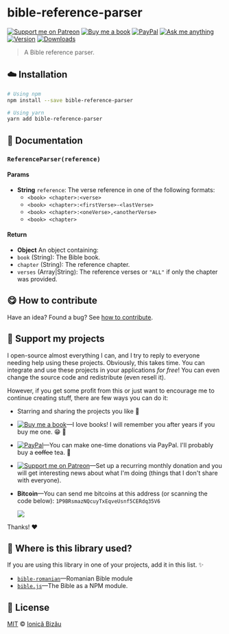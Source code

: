 <!-- Please do not edit this file. Edit the `blah` field in the `package.json` instead. If in doubt, open an issue. -->


# bible-reference-parser

 [![Support me on Patreon][badge_patreon]][patreon] [![Buy me a book][badge_amazon]][amazon] [![PayPal][badge_paypal_donate]][paypal-donations] [![Ask me anything](https://img.shields.io/badge/ask%20me-anything-1abc9c.svg)](https://github.com/IonicaBizau/ama) [![Version](https://img.shields.io/npm/v/bible-reference-parser.svg)](https://www.npmjs.com/package/bible-reference-parser) [![Downloads](https://img.shields.io/npm/dt/bible-reference-parser.svg)](https://www.npmjs.com/package/bible-reference-parser)

> A Bible reference parser.

## :cloud: Installation

```sh
# Using npm
npm install --save bible-reference-parser

# Using yarn
yarn add bible-reference-parser
```


## :memo: Documentation


### `ReferenceParser(reference)`

#### Params

- **String** `reference`: The verse reference in one of the following formats:
   - `<book> <chapter>:<verse>`
   - `<book> <chapter>:<firstVerse>-<lastVerse>`
   - `<book> <chapter>:<oneVerse>,<anotherVerse>`
   - `<book> <chapter>`

#### Return
- **Object** An object containing:
 - `book` (String): The Bible book.
 - `chapter` (String): The reference chapter.
 - `verses` (Array|String): The reference verses or `"ALL"` if only the
   chapter was provided.



## :yum: How to contribute
Have an idea? Found a bug? See [how to contribute][contributing].


## :sparkling_heart: Support my projects

I open-source almost everything I can, and I try to reply to everyone needing help using these projects. Obviously,
this takes time. You can integrate and use these projects in your applications *for free*! You can even change the source code and redistribute (even resell it).

However, if you get some profit from this or just want to encourage me to continue creating stuff, there are few ways you can do it:


 - Starring and sharing the projects you like :rocket:
 - [![Buy me a book][badge_amazon]][amazon]—I love books! I will remember you after years if you buy me one. :grin: :book:
 - [![PayPal][badge_paypal]][paypal-donations]—You can make one-time donations via PayPal. I'll probably buy a ~~coffee~~ tea. :tea:
 - [![Support me on Patreon][badge_patreon]][patreon]—Set up a recurring monthly donation and you will get interesting news about what I'm doing (things that I don't share with everyone).
 - **Bitcoin**—You can send me bitcoins at this address (or scanning the code below): `1P9BRsmazNQcuyTxEqveUsnf5CERdq35V6`

    ![](https://i.imgur.com/z6OQI95.png)


Thanks! :heart:


## :dizzy: Where is this library used?
If you are using this library in one of your projects, add it in this list. :sparkles:


 - [`bible-romanian`](https://github.com/BibleJS/bible-romanian)—Romanian Bible module
 - [`bible.js`](https://github.com/BibleJS/bible.js)—The Bible as a NPM module.

## :scroll: License

[MIT][license] © [Ionică Bizău][website]


[badge_patreon]: https://ionicabizau.github.io/badges/patreon.svg
[badge_amazon]: https://ionicabizau.github.io/badges/amazon.svg
[badge_paypal]: https://ionicabizau.github.io/badges/paypal.svg
[badge_paypal_donate]: https://ionicabizau.github.io/badges/paypal_donate.svg

[patreon]: https://www.patreon.com/ionicabizau
[amazon]: http://amzn.eu/hRo9sIZ
[paypal-donations]: https://www.paypal.com/cgi-bin/webscr?cmd=_s-xclick&hosted_button_id=RVXDDLKKLQRJW

[license]: http://showalicense.com/?fullname=Ionic%C4%83%20Biz%C4%83u%20%3Cbizauionica%40gmail.com%3E%20(https%3A%2F%2Fionicabizau.net)&year=2014#license-mit
[website]: https://ionicabizau.net
[contributing]: /CONTRIBUTING.md
[docs]: /DOCUMENTATION.md
